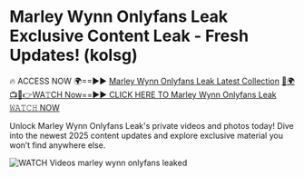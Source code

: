 # Marley Wynn Onlyfans Leak Exclusive Content Leak - Fresh Updates! (kolsg)

🔥 ACCESS NOW 🌍==►► <a href="https://tinyurl.com/3fjeunct" rel="nofollow">Marley Wynn Onlyfans Leak Latest Collection</a></h3>
[🔴🌍📺📱👉WA𝚃CH Now==►► CLICK HERE TO Marley Wynn Onlyfans Leak 𝚆𝙰𝚃𝙲𝙷 NOW](https://tinyurl.com/3fjeunct)

Unlock Marley Wynn Onlyfans Leak's private videos and photos today! Dive into the newest 2025 content updates and explore exclusive material you won’t find anywhere else.


<a href="https://tinyurl.com/3fjeunct" rel="nofollow" data-target="animated-image.originalLink"><img src="https://camo.githubusercontent.com/8a4f000d20f83aca3bf7ec5f350d767afa0574a8a352519fd8cfa583a6f93a33/68747470733a2f2f692e696d6775722e636f6d2f644a486b345a712e676966" alt="WATCH Videos" data-canonical-src="https://i.imgur.com/dJHk4Zq.gif" style="max-width: 100%; display: inline-block;" data-target="animated-image.originalImage"></a>
marley wynn onlyfans leaked